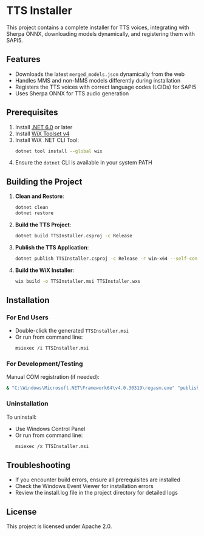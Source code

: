# TTS Installer

This project contains a complete installer for TTS voices, integrating with Sherpa ONNX, downloading models dynamically, and registering them with SAPI5.

## Features
- Downloads the latest `merged_models.json` dynamically from the web
- Handles MMS and non-MMS models differently during installation
- Registers the TTS voices with correct language codes (LCIDs) for SAPI5
- Uses Sherpa ONNX for TTS audio generation

## Prerequisites
1. Install [.NET 6.0](https://dotnet.microsoft.com/en-us/download) or later
2. Install [WiX Toolset v4](https://wixtoolset.org/docs/intro/)
3. Install WiX .NET CLI Tool:
   ```bash
   dotnet tool install --global wix
   ```
4. Ensure the `dotnet` CLI is available in your system PATH

## Building the Project

1. **Clean and Restore**:
   ```bash
   dotnet clean
   dotnet restore
   ```

2. **Build the TTS Project**:
   ```bash
   dotnet build TTSInstaller.csproj -c Release
   ```

3. **Publish the TTS Application**:
   ```bash
   dotnet publish TTSInstaller.csproj -c Release -r win-x64 --self-contained true /p:PublishSingleFile=true
   ```

4. **Build the WiX Installer**:
   ```bash
   wix build -o TTSInstaller.msi TTSInstaller.wxs
   ```

## Installation

### For End Users
- Double-click the generated `TTSInstaller.msi`
- Or run from command line:
  ```bash
  msiexec /i TTSInstaller.msi
  ```

### For Development/Testing
Manual COM registration (if needed):
```bash
& "C:\Windows\Microsoft.NET\Framework64\v4.0.30319\regasm.exe" "publish\OpenSpeechTTS.dll" /codebase
```

### Uninstallation
To uninstall:
- Use Windows Control Panel
- Or run from command line:
  ```bash
  msiexec /x TTSInstaller.msi
  ```

## Troubleshooting
- If you encounter build errors, ensure all prerequisites are installed
- Check the Windows Event Viewer for installation errors
- Review the install.log file in the project directory for detailed logs

## License
This project is licensed under Apache 2.0.
